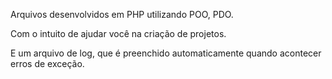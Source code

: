 Arquivos desenvolvidos em PHP utilizando POO, PDO.

Com o intuito de ajudar você na criação de projetos.

E um arquivo de log, que é preenchido automaticamente quando acontecer erros de exceção.



